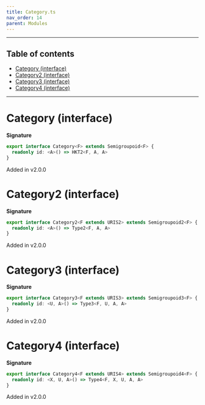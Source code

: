 ```yaml
---
title: Category.ts
nav_order: 14
parent: Modules
---
```


---

<h2 class="text-delta">Table of contents</h2>

- [Category (interface)](#category-interface)
- [Category2 (interface)](#category2-interface)
- [Category3 (interface)](#category3-interface)
- [Category4 (interface)](#category4-interface)

---

# Category (interface)

**Signature**

```ts
export interface Category<F> extends Semigroupoid<F> {
  readonly id: <A>() => HKT2<F, A, A>
}
```

Added in v2.0.0

# Category2 (interface)

**Signature**

```ts
export interface Category2<F extends URIS2> extends Semigroupoid2<F> {
  readonly id: <A>() => Type2<F, A, A>
}
```

Added in v2.0.0

# Category3 (interface)

**Signature**

```ts
export interface Category3<F extends URIS3> extends Semigroupoid3<F> {
  readonly id: <U, A>() => Type3<F, U, A, A>
}
```

Added in v2.0.0

# Category4 (interface)

**Signature**

```ts
export interface Category4<F extends URIS4> extends Semigroupoid4<F> {
  readonly id: <X, U, A>() => Type4<F, X, U, A, A>
}
```

Added in v2.0.0
